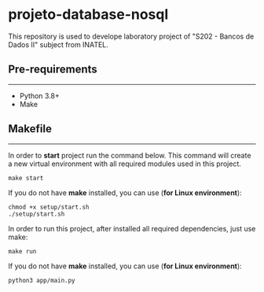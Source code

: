 # projeto-database-nosql
This repository is used to develope laboratory project of "S202 - Bancos de Dados II" subject from INATEL.

## **Pre-requirements**
---
*   Python 3.8+
*   Make

## **Makefile**
---
In order to **start** project run the command below. This command will create a new virtual environment with all required modules used in this project.

```shell
make start
```

If you do not have **make** installed, you can use (**for Linux environment**):

```shell
chmod +x setup/start.sh
./setup/start.sh
```

In order to run this project, after installed all required dependencies, just use make:

```shell
make run
```

If you do not have **make** installed, you can use (**for Linux environment**):

```shell
python3 app/main.py
```
